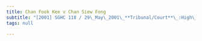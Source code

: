 ```yaml
---
title: Chan Fook Kee v Chan Siew Fong
subtitle: "[2001] SGHC 118 / 29\_May\_2001\_**Tribunal/Court**\_:High\_Court\_**Coram**\_:Lai\_Kew\_Chai\_J\_**Counsel\_Name(s)**\_:Amarjit\_Kour\_d/o\_Balwant\_Singh\_(Peter\_Low\_Tang\_&\_Belinda\_Ang)\_for\_the\_appellant;\_Low\_Wee\_Jee\_(Thomas\_Tham\_&\_Partners)\_for\_the\_respondent\_**Parties**\_:—"
tags: null

---
```


